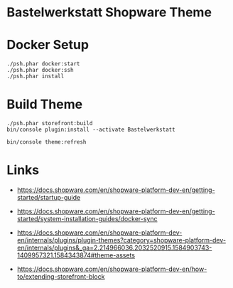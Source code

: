 # Bastelwerkstatt Shopware Theme

# Docker Setup

```shell
./psh.phar docker:start
./psh.phar docker:ssh
./psh.phar install 
```


# Build Theme

```shell
./psh.phar storefront:build
bin/console plugin:install --activate Bastelwerkstatt

bin/console theme:refresh
```


# Links

- https://docs.shopware.com/en/shopware-platform-dev-en/getting-started/startup-guide
- https://docs.shopware.com/en/shopware-platform-dev-en/getting-started/system-installation-guides/docker-sync

- https://docs.shopware.com/en/shopware-platform-dev-en/internals/plugins/plugin-themes?category=shopware-platform-dev-en/internals/plugins&_ga=2.214966036.2032520915.1584903743-1409957321.1584343874#theme-assets
- https://docs.shopware.com/en/shopware-platform-dev-en/how-to/extending-storefront-block
